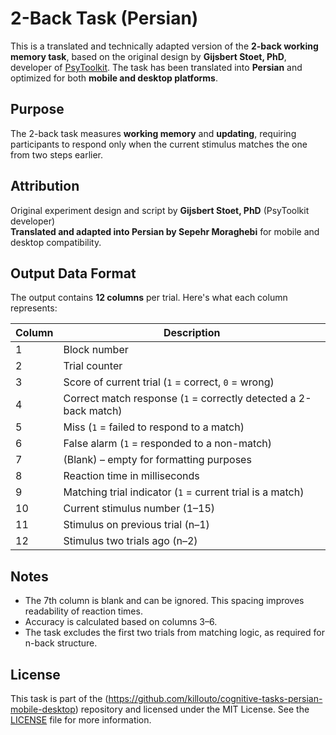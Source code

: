 # 2-Back Task (Persian)

This is a translated and technically adapted version of the **2-back working memory task**, based on the original design by **Gijsbert Stoet, PhD**, developer of [PsyToolkit](https://www.psytoolkit.org/). The task has been translated into **Persian** and optimized for both **mobile and desktop platforms**.

## Purpose

The 2-back task measures **working memory** and **updating**, requiring participants to respond only when the current stimulus matches the one from two steps earlier.

## Attribution

Original experiment design and script by **Gijsbert Stoet, PhD** (PsyToolkit developer)  
**Translated and adapted into Persian by Sepehr Moraghebi** for mobile and desktop compatibility.

## Output Data Format

The output contains **12 columns** per trial. Here's what each column represents:

| Column | Description |
|--------|-------------|
| 1 | Block number |
| 2 | Trial counter |
| 3 | Score of current trial (`1` = correct, `0` = wrong) |
| 4 | Correct match response (`1` = correctly detected a 2-back match) |
| 5 | Miss (`1` = failed to respond to a match) |
| 6 | False alarm (`1` = responded to a non-match) |
| 7 | (Blank) – empty for formatting purposes |
| 8 | Reaction time in milliseconds |
| 9 | Matching trial indicator (`1` = current trial is a match) |
| 10 | Current stimulus number (1–15) |
| 11 | Stimulus on previous trial (n–1) |
| 12 | Stimulus two trials ago (n–2) |

## Notes

- The 7th column is blank and can be ignored. This spacing improves readability of reaction times.
- Accuracy is calculated based on columns 3–6.
- The task excludes the first two trials from matching logic, as required for n-back structure.

## License

This task is part of the (https://github.com/killouto/cognitive-tasks-persian-mobile-desktop) repository and licensed under the MIT License. See the [LICENSE](../LICENSE) file for more information.
